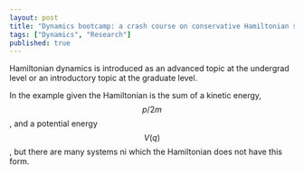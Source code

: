 ```yaml
---
layout: post
title: "Dynamics bootcamp: a crash course on conservative Hamiltonian systems"
tags: ["Dynamics", "Research"]
published: true
---
```


Hamiltonian dynamics is introduced as an advanced topic at the undergrad level or an introductory topic at the graduate level.

In the example given the Hamiltonian is the sum of a kinetic energy, $$p/2m$$, and a potential energy $$V(q)$$, but there are many systems ni which the Hamiltonian does not have this form.
